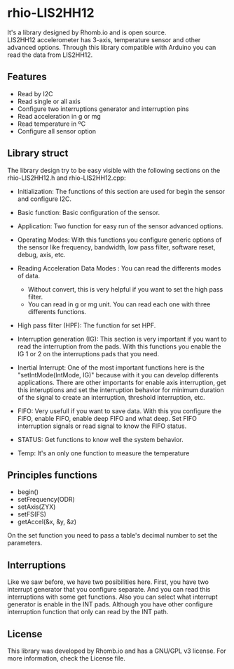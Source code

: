 # rhio-LIS2HH12

It's a library designed by Rhomb.io and is open source.  
LIS2HH12 accelerometer has 3-axis, temperature sensor and other advanced options. Through this library compatible with Arduino you can read the data from LIS2HH12.

## Features  

+ Read by I2C
+ Read single or all axis  
+ Configure two interruptions generator and interruption pins
+ Read acceleration in g or mg 
+ Read temperature in ºC
+ Configure all sensor option

## Library struct

The library design try to be easy visible with the following sections on the rhio-LIS2HH12.h and rhio-LIS2HH12.cpp:  

+ Initialization: The functions of this section are used for begin the sensor and configure I2C.  

+ Basic function: Basic configuration of the sensor.

+ Application: Two function for easy run of the sensor advanced options.

+ Operating Modes: With this functions you configure generic options of the sensor like frequency, bandwidth, low pass filter, software reset, debug, axis, etc. 

+ Reading Acceleration Data Modes : You can read the differents modes of data. 
  * Without convert, this is very helpful if you want to set the high pass filter.  
  *  You can read in g or mg unit. You can read each one with three differents functions.

+ High pass filter (HPF): The function for set HPF.  
  
+ Interruption generation (IG): This section is very important if you want to read the interruption from the pads. With this functions you enable the IG 1 or 2 on the interruptions pads that you need.  

+ Inertial Interrupt: One of the most important functions here is the "setIntMode(IntMode, IG)" because with it you can develop differents applications. There are other importants for enable axis interruption, get this interuptions and set the interruption behavior for minimum duration of the signal to create an interruption, threshold interruption, etc.  
  
+ FIFO: Very usefull if you want to save data. With this you configure the FIFO, enable FIFO, enable deep FIFO and what deep. Set FIFO interruption signals or read signal to know the FIFO status.  
  
+ STATUS: Get functions to know well the system behavior.

+ Temp: It's an only one function to measure the temperature

## Principles functions 

+ begin() 
+ setFrequency(ODR)
+ setAxis(ZYX)
+ setFS(FS) 
+ getAccel(&x, &y, &z)

On the set function you need to pass a table's decimal number to set the parameters. 

## Interruptions  

Like we saw before, we have two posibilities here. First, you have two interrupt generator that you configure separate. And you can read this interruptions with some get functions. Also you can select what interrupt generator is enable in the INT pads. Although you have other configure interruption function that only can read by the INT path.

## License  

This library was developed by Rhomb.io and has a GNU/GPL v3 license. For more information, check the License file.
